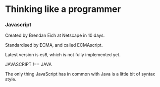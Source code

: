 # Thinking like a programmer
### Javascript
Created by Brendan Eich at Netscape in 10 days.

Standardised by ECMA, and called ECMAscript.

Latest version is es6, which is not fully implemented yet.

JAVASCRIPT !== JAVA

The only thing JavaScript has in common with Java is a little bit of syntax style.
